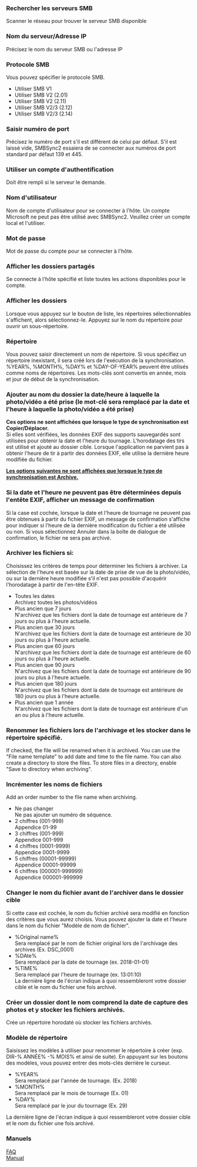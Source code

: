 ### Rechercher les serveurs SMB<br>
Scanner le réseau pour trouver le serveur SMB disponible<br>

### Nom du serveur/Adresse IP<br>
Précisez le nom du serveur SMB ou l'adresse IP <br>

### Protocole SMB<br>
Vous pouvez spécifier le protocole SMB.<br>

- Utiliser SMB V1<br>
- Utiliser SMB V2 (2.01)<br>
- Utiliser SMB V2 (2.11)<br>
- Utiliser SMB V2/3 (2.12)<br>
- Utiliser SMB V2/3 (2.14)<br>

### Saisir numéro de port<br>
Précisez le numéro de port s'il est différent de celui par défaut. S'il est laissé vide, SMBSync2 essaiera de se connecter aux numéros de port standard par défaut 139 et 445. <br>

### Utiliser un compte d'authentification<br>
Doit être rempli si le serveur le demande. <br>

### Nom d'utilisateur<br>
Nom de compte d'utilisateur pour se connecter à l'hôte. Un compte Microsoft ne peut pas être utilisé avec SMBSync2. Veuillez créer un compte local et l'utiliser. <br>

### Mot de passe<br>
Mot de passe du compte pour se connecter à l'hôte. <br>

### Afficher les dossiers partagés<br>
Se connecte à l'hôte spécifié et liste toutes les actions disponibles pour le compte. <br>

### Afficher les dossiers<br>
Lorsque vous appuyez sur le bouton de liste, les répertoires sélectionnables s'affichent, alors sélectionnez-le. Appuyez sur le nom du répertoire pour ouvrir un sous-répertoire.<br>

### Répertoire<br>
Vous pouvez saisir directement un nom de répertoire. Si vous spécifiez un répertoire inexistant, il sera créé lors de l'exécution de la synchronisation.<br>
%YEAR%, %MONTH%, %DAY% et %DAY-OF-YEAR% peuvent être utilisés comme noms de répertoires. Les mots-clés sont convertis en année, mois et jour de début de la synchronisation.<br>

### Ajouter au nom du dossier la date/heure à laquelle la photo/vidéo a été prise (le mot-clé sera remplacé par la date et l'heure à laquelle la photo/vidéo a été prise)<br>

**Ces options ne sont affichées que lorsque le type de synchronisation est Copier/Déplacer.**<br>
Si elles sont vérifiées, les données EXIF des supports sauvegardés sont utilisées pour obtenir la date et l'heure du tournage. L'horodatage des tirs est utilisé et ajouté au dossier cible. Lorsque l'application ne parvient pas à obtenir l'heure de tir à partir des données EXIF, elle utilise la dernière heure modifiée du fichier. <br>

**<u>Les options suivantes ne sont affichées que lorsque le type de synchronisation est Archive.</u>**<br>

### Si la date et l'heure ne peuvent pas être déterminées depuis l'entête EXIF, afficher un message de confirmation<br>

Si la case est cochée, lorsque la date et l'heure de tournage ne peuvent pas être obtenues à partir du fichier EXIF, un message de confirmation s'affiche pour indiquer si l'heure de la dernière modification du fichier a été utilisée ou non. Si vous sélectionnez Annuler dans la boîte de dialogue de confirmation, le fichier ne sera pas archivé. <br>

### Archiver les fichiers si:<br>

Choisissez les critères de temps pour déterminer les fichiers à archiver. La sélection de l'heure est basée sur la date de prise de vue de la photo/vidéo, ou sur la dernière heure modifiée s'il n'est pas possible d'acquérir l'horodatage à partir de l'en-tête EXIF.<br>

- Toutes les dates<br>
 Archivez toutes les photos/vidéos<br>
- Plus ancien que 7 jours<br>
 N'archivez que les fichiers dont la date de tournage est antérieure de 7 jours ou plus à l'heure actuelle.<br>
- Plus ancien que 30 jours<br>
 N'archivez que les fichiers dont la date de tournage est antérieure de 30 jours ou plus à l'heure actuelle.<br>
- Plus ancien que 60 jours<br>
 N'archivez que les fichiers dont la date de tournage est antérieure de 60 jours ou plus à l'heure actuelle.<br>
- Plus ancien que 90 jours<br>
 N'archivez que les fichiers dont la date de tournage est antérieure de 90 jours ou plus à l'heure actuelle.<br>
- Plus ancien que 180 jours<br>
 N'archivez que les fichiers dont la date de tournage est antérieure de 180 jours ou plus à l'heure actuelle.<br>
- Plus ancien que 1 année<br>
 N'archivez que les fichiers dont la date de tournage est antérieure d'un an ou plus à l'heure actuelle. <br>

### Renommer les fichiers lors de l'archivage et les stocker dans le répertoire spécifié.<br>

If checked, the file will be renamed when it is archived. You can use the "File name template" to add date and time to the file name. You can also create a directory to store the files. To store files in a directory, enable "Save to directory when archiving". <br>

### Incrémenter les noms de fichiers<br>

Add an order number to the file name when archiving.<br>

- Ne pas changer<br>
Ne pas ajouter un numéro de séquence.<br>
- 2 chiffres (001-999)<br>
Appendice 01-99<br>
- 3 chiffres (001-999)<br>
Appendice 001-999<br>
- 4 chiffres (0001-9999)<br>
Appendice 0001-9999<br>
- 5 chiffres (00001-99999)<br>
Appendice 00001-99999<br>
- 6 chiffres (000001-999999)<br>
Appendice 000001-999999<br>

### Changer le nom du fichier avant de l'archiver dans le dossier cible <br>

Si cette case est cochée, le nom du fichier archivé sera modifié en fonction des critères que vous aurez choisis. Vous pouvez ajouter la date et l'heure dans le nom du fichier "Modèle de nom de fichier".<br>

- %Original name%<br>
Sera remplacé par le nom de fichier original lors de l'archivage des archives (Ex. DSC_0001)<br>
- %DAte%<br>
Sera remplacé par la date de tournage (ex. 2018-01-01)<br>
- %TIME%<br>
Sera remplacé par l'heure de tournage (ex. 13:01:10)<br>
La dernière ligne de l'écran indique à quoi ressembleront votre dossier cible et le nom du fichier une fois archivé.<br>

### Créer un dossier dont le nom comprend la date de capture des photos et y stocker les fichiers archivés.<br>

Crée un répertoire horodaté où stocker les fichiers archivés.<br>

### Modèle de répertoire<br>

Saisissez les modèles à utiliser pour renommer le répertoire à créer (exp. DIR-% ANNÉE% -% MOIS% et ainsi de suite). En appuyant sur les boutons des modèles, vous pouvez entrer des mots-clés derrière le curseur.<br>

- %YEAR%<br>
Sera remplacé par l'année de tournage. (Ex. 2018)<br>
- %MONTH%<br>
Sera remplacé par le mois de tournage (Ex. 01)<br>
- %DAY%<br>
Sera remplacé par le jour du tournage (Ex. 29)<br>

La dernière ligne de l'écran indique à quoi ressembleront votre dossier cible et le nom du fichier une fois archivé.<br>

### Manuels<br>
[FAQ](https://sentaroh.github.io/Documents/SMBSync2/SMBSync2_FAQ_FR.htm)<br>
[Manual](https://sentaroh.github.io/Documents/SMBSync2/SMBSync2_Desc_EN.htm) <br>
